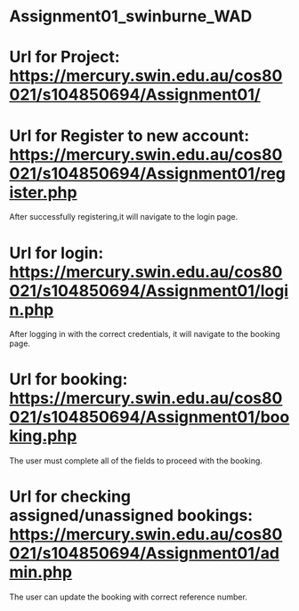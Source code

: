 # Assignment01_swinburne_WAD
# Url for Project: https://mercury.swin.edu.au/cos80021/s104850694/Assignment01/
# Url for Register to new account: https://mercury.swin.edu.au/cos80021/s104850694/Assignment01/register.php
After successfully registering,it will navigate to the login page.
# Url for login: https://mercury.swin.edu.au/cos80021/s104850694/Assignment01/login.php
After logging in with the correct credentials, it will navigate to the booking page.
# Url for booking: https://mercury.swin.edu.au/cos80021/s104850694/Assignment01/booking.php
The user must complete all of the fields to proceed with the booking.
# Url for checking assigned/unassigned bookings: https://mercury.swin.edu.au/cos80021/s104850694/Assignment01/admin.php
The user can update the booking with correct reference number.

